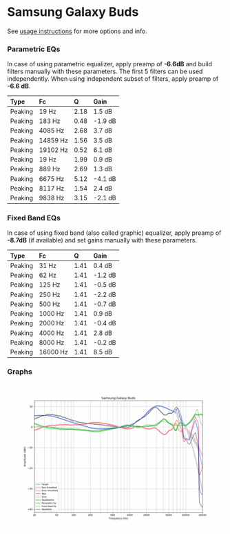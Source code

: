 # Samsung Galaxy Buds
See [usage instructions](https://github.com/jaakkopasanen/AutoEq#usage) for more options and info.

### Parametric EQs
In case of using parametric equalizer, apply preamp of **-6.6dB** and build filters manually
with these parameters. The first 5 filters can be used independently.
When using independent subset of filters, apply preamp of **-6.6 dB**.

| Type    | Fc       |    Q | Gain    |
|:--------|:---------|:-----|:--------|
| Peaking | 19 Hz    | 2.18 | 1.5 dB  |
| Peaking | 183 Hz   | 0.48 | -1.9 dB |
| Peaking | 4085 Hz  | 2.68 | 3.7 dB  |
| Peaking | 14859 Hz | 1.56 | 3.5 dB  |
| Peaking | 19102 Hz | 0.52 | 6.1 dB  |
| Peaking | 19 Hz    | 1.99 | 0.9 dB  |
| Peaking | 889 Hz   | 2.69 | 1.3 dB  |
| Peaking | 6675 Hz  | 5.12 | -4.1 dB |
| Peaking | 8117 Hz  | 1.54 | 2.4 dB  |
| Peaking | 9838 Hz  | 3.15 | -2.1 dB |

### Fixed Band EQs
In case of using fixed band (also called graphic) equalizer, apply preamp of **-8.7dB**
(if available) and set gains manually with these parameters.

| Type    | Fc       |    Q | Gain    |
|:--------|:---------|:-----|:--------|
| Peaking | 31 Hz    | 1.41 | 0.4 dB  |
| Peaking | 62 Hz    | 1.41 | -1.2 dB |
| Peaking | 125 Hz   | 1.41 | -0.5 dB |
| Peaking | 250 Hz   | 1.41 | -2.2 dB |
| Peaking | 500 Hz   | 1.41 | -0.7 dB |
| Peaking | 1000 Hz  | 1.41 | 0.9 dB  |
| Peaking | 2000 Hz  | 1.41 | -0.4 dB |
| Peaking | 4000 Hz  | 1.41 | 2.8 dB  |
| Peaking | 8000 Hz  | 1.41 | -0.2 dB |
| Peaking | 16000 Hz | 1.41 | 8.5 dB  |

### Graphs
![](./Samsung%20Galaxy%20Buds.png)